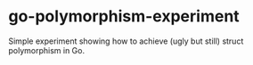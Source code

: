 go-polymorphism-experiment
==========================

Simple experiment showing how to achieve (ugly but still) struct polymorphism in Go.
